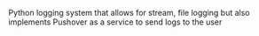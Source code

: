 Python logging system that allows for stream, file logging but also implements Pushover as a service to send logs to the user
